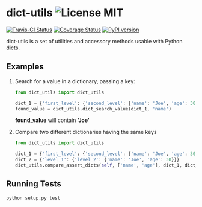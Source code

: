 # dict-utils ![License MIT](https://go-shields.herokuapp.com/license-MIT-blue.png)

[![Travis-CI Status](https://secure.travis-ci.org/glowdigitalmedia/dict-utils.png?branch=master)](http://travis-ci.org/#!/glowdigitalmedia/dict-utils)
[![Coverage Status](https://coveralls.io/repos/glowdigitalmedia/dict-utils/badge.png?branch=master)](https://coveralls.io/r/glowdigitalmedia/dict-utils?branch=master)
[![PyPI version](https://badge.fury.io/py/dict-utils.svg)](http://badge.fury.io/py/dict-utils)

dict-utils is a set of utilities and accessory methods usable
with Python dicts.

## Examples

1. Search for a value in a dictionary, passing a key:

    ```python
    from dict_utils import dict_utils

    dict_1 = {'first_level': {'second_level': {'name': 'Joe', 'age': 30}}}
    found_value = dict_utils.dict_search_value(dict_1, 'name')
    ```

    **found_value** will contain **'Joe'**

2. Compare two different dictionaries having the same keys

    ```python
    from dict_utils import dict_utils

    dict_1 = {'first_level': {'second_level': {'name': 'Joe', 'age': 30}}}
    dict_2 = {'level_1': {'level_2': {'name': 'Joe', 'age': 30}}}
    dict_utils.compare_assert_dicts(self, ['name', 'age'], dict_1, dict_2)
    ```

## Running Tests

```
python setup.py test
```
